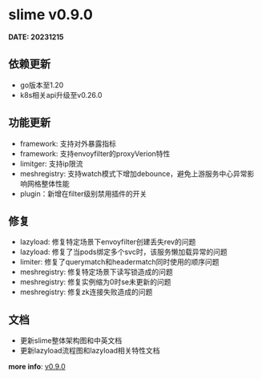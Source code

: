 # slime v0.9.0
**DATE: 20231215**

## 依赖更新
- go版本至1.20
- k8s相关api升级至v0.26.0

## 功能更新
- framework: 支持对外暴露指标
- framework: 支持envoyfilter的proxyVerion特性
- limitger: 支持ip限流
- meshregistry: 支持watch模式下增加debounce，避免上游服务中心异常影响网格整体性能
- plugin：新增在filter级别禁用插件的开关

## 修复
- lazyload: 修复特定场景下envoyfilter创建丢失rev的问题
- lazyload: 修复了当pods绑定多个svc时，该服务懒加载异常的问题
- limiter: 修复了querymatch和headermatch同时使用的顺序问题
- meshregistry: 修复特定场景下读写锁造成的问题
- meshregistry: 修复实例缩为0时se未更新的问题
- meshregistry: 修复zk连接失败造成的问题

## 文档
- 更新slime整体架构图和中英文档
- 更新lazyload流程图和lazyload相关特性文档



**more info**: [v0.9.0](https://github.com/slime-io/slime/releases/tag/v0.9.0)

